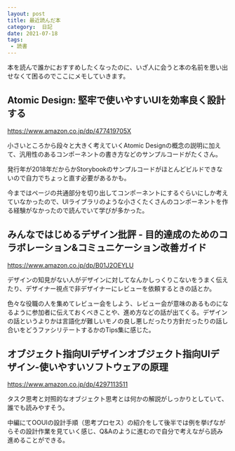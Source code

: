 ```yaml
---
layout: post
title: 最近読んだ本
category:  日記
date: 2021-07-18
tags:
 - 読書
---
```


本を読んで誰かにおすすめしたくなったのに、いざ人に会うと本の名前を思い出せなくて困るのでここにメモしていきます。


## Atomic Design: 堅牢で使いやすいUIを効率良く設計する

https://www.amazon.co.jp/dp/477419705X

小さいところから段々と大きく考えていくAtomic Designの概念の説明に加えて、汎用性のあるコンポーネントの書き方などのサンプルコードがたくさん。

発行年が2018年だからかStorybookのサンプルコードがほとんどビルドできないので自力でちょっと直す必要があるかも。

今まではページの共通部分を切り出してコンポーネントにするぐらいにしか考えていなかったので、UIライブラリのような小さくたくさんのコンポーネントを作る経験がなかったので読んでいて学びが多かった。

## みんなではじめるデザイン批評 - 目的達成のためのコラボレーション&コミュニケーション改善ガイド

https://www.amazon.co.jp/dp/B01J2OEYLU

デザインの知見がない人がデザインに対してなんかしっくりこないをうまく伝えたり、デザイナー視点で非デザイナーにレビューを依頼するときの話とか。

色々な役職の人を集めてレビュー会をしよう、レビュー会が意味のあるものになるように参加者に伝えておくべきことや、進め方などの話が出てくる。デザインの話というよりかは言語化が難しいモノの良し悪しだったり方針だったりの話し合いをどうファシリテートするかのTips集に感じた。

## オブジェクト指向UIデザインオブジェクト指向UIデザイン-使いやすいソフトウェアの原理 

https://www.amazon.co.jp/dp/4297113511

タスク思考と対照的なオブジェクト思考とは何かの解説がしっかりとしていて、誰でも読みやすそう。

中編にてOOUIの設計手順（思考プロセス）の紹介をして後半では例を挙げながらその設計作業を見ていく感じ、Q&Aのように進むので自分で考えながら読み進めることができる。
